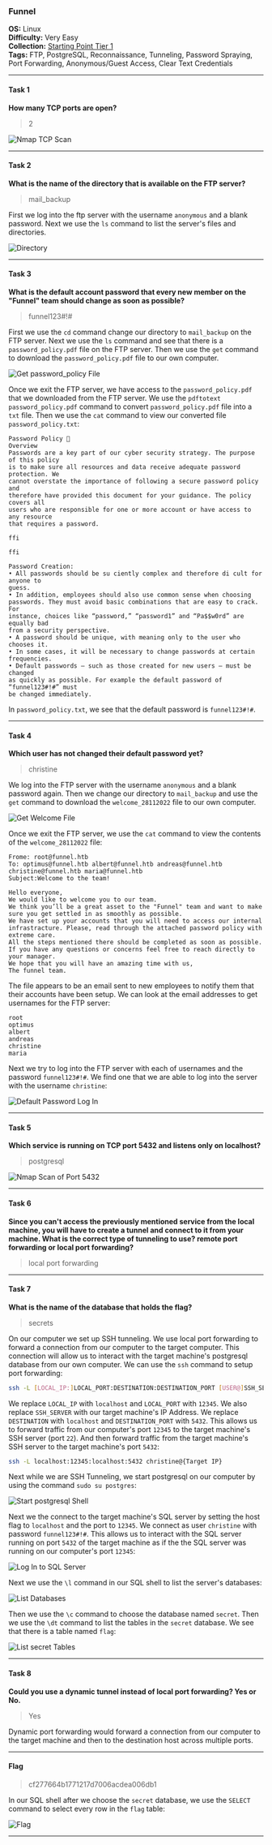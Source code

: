 ### Funnel

**OS:** Linux<br>
**Difficulty:** Very Easy<br>
**Collection:** [Starting Point Tier 1](/StartingPoint/Tier1/)<br>
**Tags:** FTP, PostgreSQL, Reconnaissance, Tunneling, Password Spraying, Port Forwarding, Anonymous/Guest Access, Clear Text Credentials<br>


---

#### Task 1

**How many TCP ports are open?**

> 2

![Nmap TCP Scan](nmap.png)



---

#### Task 2

**What is the name of the directory that is available on the FTP server?**

> mail_backup

First we log into the ftp server with the username `anonymous` and a blank password. Next we use the `ls` command to list the server's files and directories.

![Directory](directory.png)



---

#### Task 3

**What is the default account password that every new member on the "Funnel" team should change as soon as possible?**

> funnel123#!#

First we use the `cd` command change our directory to `mail_backup` on the FTP server. Next we use the `ls` command and see that there is a `password_policy.pdf` file on the FTP server. Then we use the `get` command to download the `password_policy.pdf` file to our own computer.

![Get password_policy File](file_transfer.png)

Once we exit the FTP server, we have access to the `password_policy.pdf` that we downloaded from the FTP server. We use the `pdftotext password_policy.pdf` command to convert `password_policy.pdf` file into a `txt` file. Then we use the `cat` command to view our converted file `password_policy.txt`:

```
Password Policy 🔐
Overview
Passwords are a key part of our cyber security strategy. The purpose of this policy
is to make sure all resources and data receive adequate password protection. We
cannot overstate the importance of following a secure password policy and
therefore have provided this document for your guidance. The policy covers all
users who are responsible for one or more account or have access to any resource
that requires a password.

ffi

ffi

Password Creation:
• All passwords should be su ciently complex and therefore di cult for anyone to
guess.
• In addition, employees should also use common sense when choosing
passwords. They must avoid basic combinations that are easy to crack. For
instance, choices like “password,” “password1” and “Pa$$w0rd” are equally bad
from a security perspective.
• A password should be unique, with meaning only to the user who chooses it.
• In some cases, it will be necessary to change passwords at certain frequencies.
• Default passwords — such as those created for new users — must be changed
as quickly as possible. For example the default password of “funnel123#!#” must
be changed immediately.
```

In `password_policy.txt`, we see that the default password is `funnel123#!#`.



---

#### Task 4

**Which user has not changed their default password yet?**

> christine

We log into the FTP server with the username `anonymous` and a blank password again. Then we change our directory to `mail_backup` and use the `get` command to download the `welcome_28112022` file to our own computer.

![Get Welcome File](file_transfer2.png)

Once we exit the FTP server, we use the `cat` command to view the contents of the `welcome_28112022` file:

```
Frome: root@funnel.htb
To: optimus@funnel.htb albert@funnel.htb andreas@funnel.htb christine@funnel.htb maria@funnel.htb
Subject:Welcome to the team!

Hello everyone,
We would like to welcome you to our team. 
We think you’ll be a great asset to the "Funnel" team and want to make sure you get settled in as smoothly as possible.
We have set up your accounts that you will need to access our internal infrastracture. Please, read through the attached password policy with extreme care.
All the steps mentioned there should be completed as soon as possible. If you have any questions or concerns feel free to reach directly to your manager. 
We hope that you will have an amazing time with us,
The funnel team.
```

The file appears to be an email sent to new employees to notify them that their accounts have been setup. We can look at the email addresses to get usernames for the FTP server:

```
root
optimus
albert
andreas
christine
maria
```

Next we try to log into the FTP server with each of usernames and the password `funnel123#!#`. We find one that we are able to log into the server with the username `christine`:

![Default Password Log In](default_password.png)



---

#### Task 5

**Which service is running on TCP port 5432 and listens only on localhost?**

> postgresql

![Nmap Scan of Port 5432](nmap2.png)



---

#### Task 6

**Since you can't access the previously mentioned service from the local machine, you will have to create a tunnel and connect to it from your machine. What is the correct type of tunneling to use? remote port forwarding or local port forwarding?**

> local port forwarding



---

#### Task 7

**What is the name of the database that holds the flag?**

> secrets

On our computer we set up SSH tunneling. We use local port forwarding to forward a connection from our computer to the target computer. This connection will allow us to interact with the target machine's postgresql database from our own computer. We can use the `ssh` command to setup port forwarding:

```bash
ssh -L [LOCAL_IP:]LOCAL_PORT:DESTINATION:DESTINATION_PORT [USER@]SSH_SERVER
```

We replace `LOCAL_IP` with `localhost` and `LOCAL_PORT` with `12345`. We also replace `SSH_SERVER` with our target machine's IP Address. We replace `DESTINATION` with `localhost` and `DESTINATION_PORT` with `5432`. This allows us to forward traffic from our computer's port `12345` to the target machine's SSH server (port `22`). And then forward traffic from the target machine's SSH server to the target machine's port `5432`:

```bash
ssh -L localhost:12345:localhost:5432 christine@{Target IP}
```

Next while we are SSH Tunneling, we start postgresql on our computer by using the command `sudo su postgres`:

![Start postgresql Shell](postgres.png)

Next we the connect to the target machine's SQL server by setting the host flag to `localhost` and the port to `12345`. We connect as user `christine` with password `funnel123#!#`. This allows us to interact with the SQL server running on port `5432` of the target machine as if the the SQL server was running on our computer's port `12345`:

![Log In to SQL Server](psql_login.png)

Next we use the `\l` command in our SQL shell to list the server's databases:

![List Databases](dbs.png)

Then we use the `\c` command to choose the database named `secret`. Then we use the `\dt` command to list the tables in the `secret` database. We see that there is a table named `flag`:

![List secret Tables](table.png)



---

#### Task 8

**Could you use a dynamic tunnel instead of local port forwarding? Yes or No.**

> Yes

Dynamic port forwarding would forward a connection from our computer to the target machine and then to the destination host across multiple ports.



---

#### Flag

> cf277664b1771217d7006acdea006db1

In our SQL shell after we choose the `secret` database, we use the `SELECT` command to select every row in the `flag` table:

![Flag](flag.png)


---